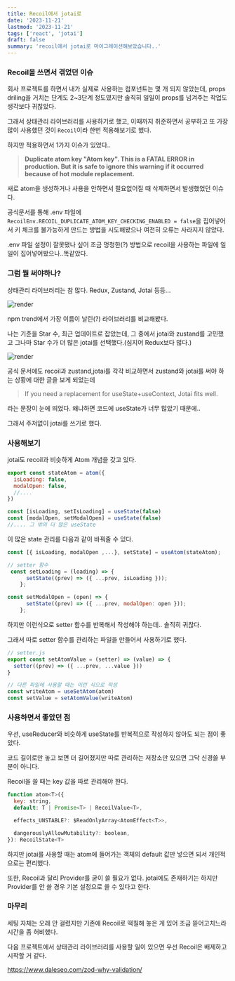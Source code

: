 ```yaml
---
title: Recoil에서 jotai로
date: '2023-11-21'
lastmod: '2023-11-21'
tags: ['react', 'jotai']
draft: false
summary: 'recoil에서 jotai로 마이그레이션해보았습니다..'
---
```


### Recoil을 쓰면서 겪었던 이슈

회사 프로젝트를 하면서 내가 실제로 사용하는 컴포넌트는 몇 개 되지 않았는데, props driling을 거치는 단계도 2~3단계 정도였지만 솔직히 일일이 props를 넘겨주는 작업도 생각보다 귀찮았다.

그래서 상태관리 라이브러리를 사용하기로 했고, 이때까지 취준하면서 공부하고 또 가장 많이 사용했던 것이 `Recoil`이라 한번 적용해보기로 했다.

하지만 적용하면서 1가지 이슈가 있었다..

> **Duplicate atom key "Atom key". This is a FATAL ERROR in
> production. But it is safe to ignore this warning if it occurred because of hot module replacement.**

새로 atom을 생성하거나 사용을 안하면서 필요없어질 때 삭제하면서 발생했었던 이슈다.

공식문서를 통해 .env 파일에 `RecoilEnv.RECOIL_DUPLICATE_ATOM_KEY_CHECKING_ENABLED = false`을 집어넣어서 키 체크를 불가능하게 만드는 방법을 시도해봤으나 여전히 오류는 사라지지 않았다.

.env 파일 설정이 잘못됐나 싶어 조금 멍청한(?) 방법으로 recoil을 사용하는 파일에 일일이 집어넣어봤으나..똑같았다.

### 그럼 뭘 써야하나?

상태관리 라이브러리는 참 많다. Redux, Zustand, Jotai 등등...

![render](/static/images/jotai2.png)

npm trend에서 가장 이름이 날린(?) 라이브러리를 비교해봤다.

나는 기준을 Star 수, 최근 업데이트로 잡았는데, 그 중에서 jotai와 zustand를 고민했고 그나마 Star 수가 더 많은 jotai를 선택했다.(심지어 Redux보다 많다.)

![render](/static/images/jotai.png)

공식 문서에도 recoil과 zustand,jotai를 각각 비교하면서 zustand와 jotai를 써야 하는 상황에 대한 글을 보게 되었는데

> If you need a replacement for useState+useContext, Jotai fits well.

라는 문장이 눈에 띄었다. 왜냐하면 코드에 useState가 너무 많았기 때문에..

그래서 주저없이 jotai를 쓰기로 했다.

### 사용해보기

jotai도 recoil과 비슷하게 Atom 개념을 갖고 있다.

```js
export const stateAtom = atom({
  isLoading: false,
  modalOpen: false,
  //....
})
```

```js
const [isLoading, setIsLoading] = useState(false)
const [modalOpen, setModalOpen] = useState(false)
//.... 그 밖의 더 많은 useState
```

이 많은 state 관리를 다음과 같이 바꿔줄 수 있다.

```js
const [{ isLoading, modalOpen ,...}, setState] = useAtom(stateAtom);

// setter 함수
 const setLoading = (loading) => {
      setState((prev) => ({ ...prev, isLoading }));
    };

const setModalOpen = (open) => {
      setState((prev) => ({ ...prev, modalOpen: open }));
    };
```

하지만 이런식으로 setter 함수를 반복해서 작성해야 하는데.. 솔직히 귀찮다.

그래서 따로 setter 함수를 관리하는 파일을 만들어서 사용하기로 했다.

```js
// setter.js
export const setAtomValue = (setter) => (value) => {
  setter((prev) => ({ ...prev, ...value }))
}

// 다른 파일에 사용할 때는 이런 식으로 작성
const writeAtom = useSetAtom(atom)
const setValue = setAtomValue(writeAtom)
```

### 사용하면서 좋았던 점

우선, useReducer와 비슷하게 useState를 반복적으로 작성하지 않아도 되는 점이 좋았다.

코드 길이로만 놓고 보면 더 길어졌지만 따로 관리하는 저장소만 있으면 그닥 신경쓸 부분이 아니다.

Recoil을 쓸 때는 key 값을 따로 관리해야 한다.

```jsx
function atom<T>({
  key: string,
  default: T | Promise<T> | RecoilValue<T>,

  effects_UNSTABLE?: $ReadOnlyArray<AtomEffect<T>>,

  dangerouslyAllowMutability?: boolean,
}): RecoilState<T>

```

하지만 jotai를 사용할 때는 atom에 들어가는 객체의 default 값만 넣으면 되서 개인적으로는 편리했다.

또한, Recoil과 달리 Provider를 굳이 쓸 필요가 없다. jotai에도 존재하기는 하지만 Provider를 안 쓸 경우 기본 설정으로 쓸 수 있다고 한다.

### 마무리

세팅 자체는 오래 안 걸렸지만 기존에 Recoil로 떡칠해 놓은 게 있어 조금 뜯어고치느라 시간을 좀 허비했다.

다음 프로젝트에서 상태관리 라이브러리를 사용할 일이 있으면 우선 Recoil은 배제하고 시작할 거 같다.

https://www.daleseo.com/zod-why-validation/
